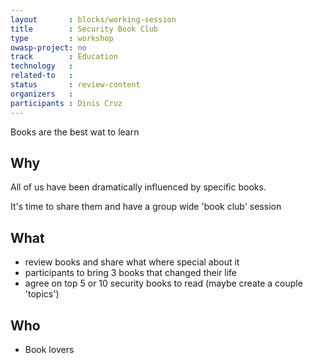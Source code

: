 ```yaml
---
layout       : blocks/working-session
title        : Security Book Club
type         : workshop
owasp-project: no
track        : Education
technology   :
related-to   :
status       : review-content
organizers   :
participants : Dinis Cruz
---
```


Books are the best wat to learn

## Why

All of us have been dramatically influenced by specific books.

It's time to share them and have a group wide 'book club' session

## What

 - review books and share what where special about it
 - participants to bring 3 books that changed their life
 - agree on top 5 or 10 security books to read (maybe create a couple 'topics')

## Who

 - Book lovers